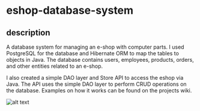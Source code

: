 # eshop-database-system

## description
A database system for managing an e-shop with computer parts. I used PostgreSQL for the database and Hibernate ORM to map the tables to objects in Java. The database contains users, employees, products, orders, and other entities related to an e-shop.

I also created a simple DAO layer and Store API to access the eshop via Java. The API uses the simple DAO layer to perform CRUD operations on the database. Examples on how it works can be found on the projects wiki.

![alt text]([http://url/to/img.png](https://github.com/soumarvit/eshop-database-system/blob/main/showcase_images/user_example_1.png))
